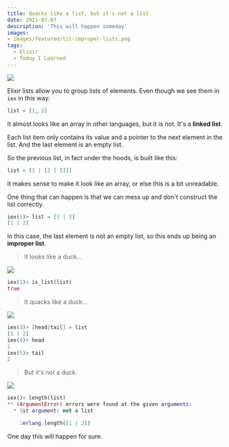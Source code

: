 ```yaml
---
title: Quacks like a list, but it's not a list
date: 2021-07-07
description: 'This will happen someday'
images:
- images/featured/til-improper-lists.png
tags:
  - Elixir
  - Today I Learned
---
```


![](https://media.giphy.com/media/12rqBPpSz9jIA0/giphy.gif)

Elixir lists allow you to group lists of elements. Even though we see them in `iex` in this way:

```elixir
list = [1, 2]
```

It almost looks like an array in other languages, but it is not. It's a **linked list**.

Each list item only contains its value and a pointer to the next element in the list. And the last element is an empty list.

So the previous list, in fact under the hoods, is built like this:

```elixir
list = [1 | [2 | []]]
```

It makes sense to make it look like an array, or else this is a bit unreadable.

One thing that can happen is that we can mess up and don't construct the list correctly.

```elixir
iex(1)> list = [1 | 2]
[1 | 2]
```

In this case, the last element is not an empty list, so this ends up being an **improper list**.

> It looks like a duck...

![](https://media.giphy.com/media/H3MXq3XT4z2ec/giphy.gif)

```elixir
iex(2)> is_list(list)
true
```

> It quacks like a duck...

![](https://media.giphy.com/media/eRYiZlDanh2ta/giphy.gif)

```elixir
iex(3)> [head|tail] = list
[1 | 2]
iex(4)> head
1
iex(5)> tail
2
```
> But it's not a duck.

![](https://media.giphy.com/media/LPHXLKEOZw6T6/giphy.gif)

```elixir
iex()> length(list)
** (ArgumentError) errors were found at the given arguments:
  * 1st argument: not a list

    :erlang.length([1 | 2])
```

One day this will happen for sure.
